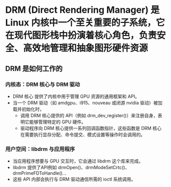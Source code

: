# DRM (Direct Rendering Manager) 是 Linux 内核中一个至关重要的子系统，它在现代图形栈中扮演着核心角色，负责安全、高效地管理和抽象图形硬件资源

## DRM 是如何工作的

### 内核态：DRM 核心与 DRM 驱动

- DRM 核心 提供了内核中用于管理 GPU 资源的通用框架和 API。
- 当一个 DRM 驱动（如 amdgpu、i915、nouveau 或闭源 nvidia 驱动）被加载并初始化时，
  - 调用 DRM 核心提供的 API（例如 drm_dev_register()）来注册自身，表明它能够管理特定的 GPU 硬件。
  - 驱动程序向 DRM 核心提供一系列回调函数指针，这些函数是 DRM 核心在需要执行显存分配、命令提交、模式设置等操作时会调用的。

### 用户空间：libdrm 与应用程序

- 当应用程序想要与 GPU 交互时，它会通过 libdrm 这个库来完成。
- libdrm 提供了API例如 drmOpen()、drmModeSetCrtc()、drmPrimeFDToHandle()...
- 这些 API 内部会执行与 DRM 驱动通信所需的 ioctl 系统调用。
